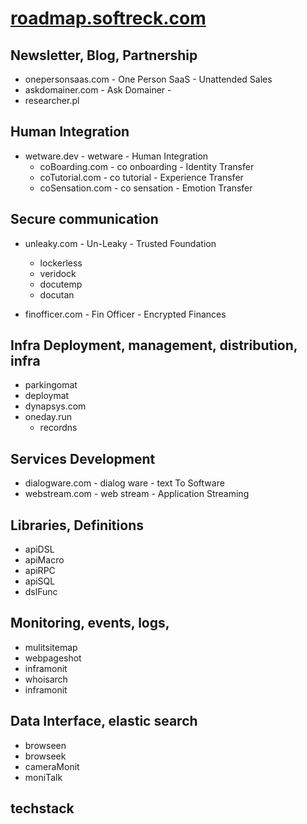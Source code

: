 # [roadmap.softreck.com](http://roadmap.softreck.com)

## Newsletter, Blog, Partnership
+ onepersonsaas.com - One Person SaaS - Unattended Sales
+ askdomainer.com - Ask Domainer -
+ researcher.pl


## Human Integration

+ wetware.dev - wetware - Human Integration
  + coBoarding.com - co onboarding - Identity Transfer
  + coTutorial.com - co tutorial - Experience Transfer 
  + coSensation.com -  co sensation - Emotion Transfer



## Secure communication

+ unleaky.com - Un-Leaky - Trusted Foundation
  + lockerless
  + veridock
  + docutemp
  + docutan
    
+ finofficer.com - Fin Officer - Encrypted Finances



## Infra Deployment, management, distribution, infra

+ parkingomat
+ deploymat
+ dynapsys.com
+ oneday.run 
  + recordns

  

## Services Development

+ dialogware.com - dialog ware - text To Software
+ webstream.com - web stream - Application Streaming

## Libraries, Definitions

+ apiDSL
+ apiMacro
+ apiRPC
+ apiSQL
+ dslFunc

## Monitoring, events, logs, 

+ mulitsitemap
+ webpageshot
+ inframonit
+ whoisarch
+ inframonit



## Data Interface, elastic search

+ browseen
+ browseek
+ cameraMonit
+ moniTalk


## techstack



